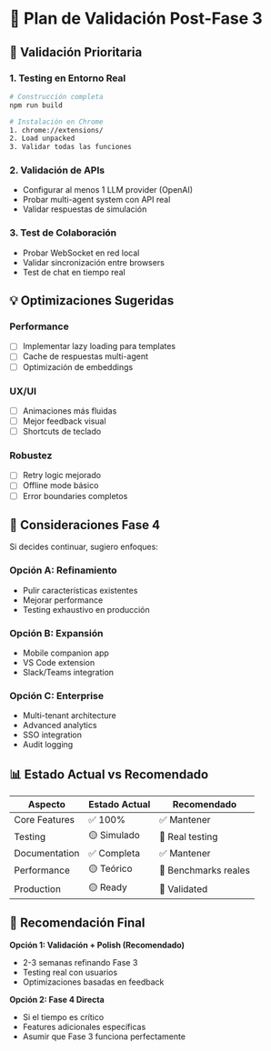 # 🔧 Plan de Validación Post-Fase 3

## 🎯 Validación Prioritaria

### 1. **Testing en Entorno Real**
```bash
# Construcción completa
npm run build

# Instalación en Chrome
1. chrome://extensions/
2. Load unpacked
3. Validar todas las funciones
```

### 2. **Validación de APIs**
- Configurar al menos 1 LLM provider (OpenAI)
- Probar multi-agent system con API real
- Validar respuestas de simulación

### 3. **Test de Colaboración**
- Probar WebSocket en red local
- Validar sincronización entre browsers
- Test de chat en tiempo real

## 💡 Optimizaciones Sugeridas

### **Performance**
- [ ] Implementar lazy loading para templates
- [ ] Cache de respuestas multi-agent
- [ ] Optimización de embeddings

### **UX/UI**
- [ ] Animaciones más fluidas
- [ ] Mejor feedback visual
- [ ] Shortcuts de teclado

### **Robustez**
- [ ] Retry logic mejorado
- [ ] Offline mode básico
- [ ] Error boundaries completos

## 🚀 Consideraciones Fase 4

Si decides continuar, sugiero enfoques:

### **Opción A: Refinamiento**
- Pulir características existentes
- Mejorar performance
- Testing exhaustivo en producción

### **Opción B: Expansión**
- Mobile companion app
- VS Code extension
- Slack/Teams integration

### **Opción C: Enterprise**
- Multi-tenant architecture
- Advanced analytics
- SSO integration
- Audit logging

## 📊 Estado Actual vs Recomendado

| Aspecto | Estado Actual | Recomendado |
|---------|---------------|-------------|
| Core Features | ✅ 100% | ✅ Mantener |
| Testing | 🟡 Simulado | 🔵 Real testing |
| Documentation | ✅ Completa | ✅ Mantener |
| Performance | 🟡 Teórico | 🔵 Benchmarks reales |
| Production | 🟡 Ready | 🔵 Validated |

## 🎯 Recomendación Final

**Opción 1: Validación + Polish (Recomendado)**
- 2-3 semanas refinando Fase 3
- Testing real con usuarios
- Optimizaciones basadas en feedback

**Opción 2: Fase 4 Directa**
- Si el tiempo es crítico
- Features adicionales específicas
- Asumir que Fase 3 funciona perfectamente
